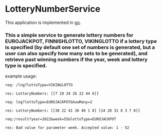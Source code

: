 # LotteryNumberService

This application is implemented in [go](https://go.dev/).

### This a simple service to generate lottery numbers for EUROJACKPOT, FINNISHLOTTO, VIKINGLOTTO if a lottery type is specified (by default one set of numbers is generated, but a user can also specify how many sets to be generated), and retrieve past winning numbers if the year, week and lottery type is specified.

example usage:

`req: /lng?lottoType=VIKINGLOTTO`

`res: LotteryNumbers: [[7 28 24 26 22 44 6]]`

`req: lng?lottoType=EUROJACKPOT&howMany=2`

`res: LotteryNumbers: [[38 22 41 36 46 1 8] [14 20 31 8 3 7 8]]`


`req:/result?year=2022&week=55&lottoType=EUROJACKPOT`

`res: Bad value for parameter week. Accepted value: 1 - 52`